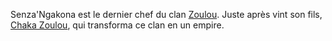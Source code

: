 <!-- TITLE: Senza'Ngakona -->
<!-- SUBTITLE: Présentation du chef Senza'Ngakona -->

Senza'Ngakona est le dernier chef du clan [Zoulou](/peuple/zulu). Juste après vint son fils, [Chaka Zoulou](/personnalite/chaka-zulu), qui transforma ce clan en un empire.